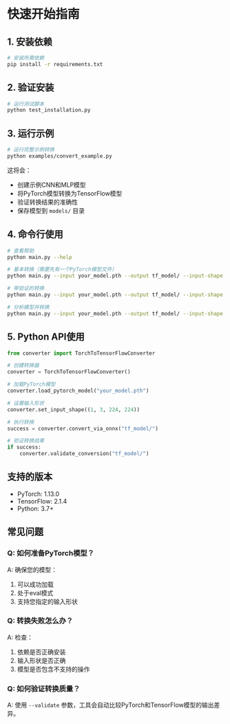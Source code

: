 # 快速开始指南

## 1. 安装依赖

```bash
# 安装所需依赖
pip install -r requirements.txt
```

## 2. 验证安装

```bash
# 运行测试脚本
python test_installation.py
```

## 3. 运行示例

```bash
# 运行完整示例转换
python examples/convert_example.py
```

这将会：
- 创建示例CNN和MLP模型
- 将PyTorch模型转换为TensorFlow模型
- 验证转换结果的准确性
- 保存模型到 `models/` 目录

## 4. 命令行使用

```bash
# 查看帮助
python main.py --help

# 基本转换（需要先有一个PyTorch模型文件）
python main.py --input your_model.pth --output tf_model/ --input-shape 1 3 224 224

# 带验证的转换
python main.py --input your_model.pth --output tf_model/ --input-shape 1 3 224 224 --validate

# 分析模型并转换
python main.py --input your_model.pth --output tf_model/ --input-shape 1 3 224 224 --analyze --validate
```

## 5. Python API使用

```python
from converter import TorchToTensorFlowConverter

# 创建转换器
converter = TorchToTensorFlowConverter()

# 加载PyTorch模型
converter.load_pytorch_model("your_model.pth")

# 设置输入形状
converter.set_input_shape((1, 3, 224, 224))

# 执行转换
success = converter.convert_via_onnx("tf_model/")

# 验证转换结果
if success:
    converter.validate_conversion("tf_model/")
```

## 支持的版本

- PyTorch: 1.13.0
- TensorFlow: 2.1.4
- Python: 3.7+

## 常见问题

### Q: 如何准备PyTorch模型？

A: 确保您的模型：
1. 可以成功加载
2. 处于eval模式
3. 支持您指定的输入形状

### Q: 转换失败怎么办？

A: 检查：
1. 依赖是否正确安装
2. 输入形状是否正确
3. 模型是否包含不支持的操作

### Q: 如何验证转换质量？

A: 使用 `--validate` 参数，工具会自动比较PyTorch和TensorFlow模型的输出差异。 